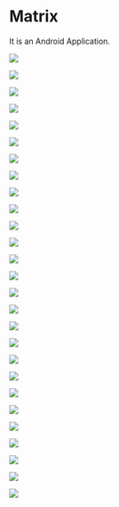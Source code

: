 # Matrix
It is an Android Application.


![](img/1.jpg)



![](img/2.jpg)


![](img/3.jpg)


![](img/4.jpg)


![](img/5.jpg)


![](img/6.jpg)


![](img/7.jpg)


![](img/8.jpg)


![](img/9.jpg)


![](img/10.jpg)


![](img/11.jpg)


![](img/12.jpg)


![](img/13.jpg)


![](img/14.jpg)


![](img/15.jpg)


![](img/16.jpg)


![](img/17.jpg)


![](img/18.jpg)


![](img/19.jpg)


![](img/20.jpg)


![](img/21.jpg)


![](img/22.jpg)


![](img/23.jpg)


![](img/24.jpg)


![](img/25.jpg)


![](img/26.jpg)


![](img/27.jpg)



